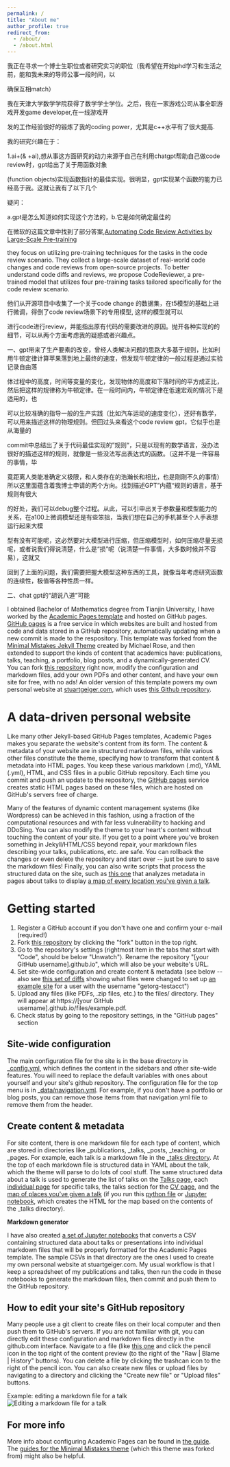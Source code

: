 ```yaml
---
permalink: /
title: "About me"
author_profile: true
redirect_from: 
  - /about/
  - /about.html
---
```


我正在寻求一个博士生职位或者研究实习的职位（我希望在开始phd学习和生活之前，能和我未来的导师公事一段时间，以

确保互相match）

我在天津大学数学学院获得了数学学士学位。之后，我在一家游戏公司从事全职游戏开发game developer,在一线游戏开

发的工作经验很好的锻炼了我的coding power，尤其是c++水平有了很大提高.

我的研究兴趣在于： 

1.ai+(& +ai),想从事这方面研究的动力来源于自己在利用chatgpt帮助自己做code review时，gpt给出了关于用函数对象

(function objects)实现函数指针的最佳实现。很明显，gpt实现某个函数的能力已经高于我。这就让我有了以下几个

疑问：

a.gpt是怎么知道如何实现这个方法的，b.它是如何确定最佳的

在微软的这篇文章中找到了部分答案,[Automating Code Review Activities by Large-Scale Pre-training](https://arxiv.org/abs/2203.09095)

they focus on utilizing pre-training techniques for the tasks in the code review scenario. They collect a large-scale dataset of real-world code changes and code reviews from open-source projects. To better understand code diffs and reviews, we propose CodeReviewer, a pre-trained model that utilizes four pre-training tasks tailored specifically for the code review scenario.

他们从开源项目中收集了一个关于code change 的数据集，在t5模型的基础上进行微调，得倒了code review场景下的专用模型, 这样的模型就可以

进行code进行review，并能指出原有代码的需要改进的原因。抛开各种实现的的细节，可以从两个方面考虑我的疑惑或者兴趣点。

一、gpt带来了生产要素的改变，曾经人类解决问题的思路大多基于规则，比如利用牛顿定律计算苹果落到地上最终的速度，但发现牛顿定律的一般过程是通过实验记录自由落

体过程中的高度，时间等变量的变化，发现物体的高度和下落时间的平方成正比，然后把这样的规律称为牛顿定律。在一段时间内，牛顿定律在低速宏观的情况下是适用的，也

可以比较准确的指导一般的生产实践（比如汽车运动的速度变化），还好有数学，可以用来描述这样的物理规则。但回过头来看这个code review gpt，它似乎也是从海量的

commit中总结出了关于代码最佳实现的”规则“，只是以现有的数学语言，没办法很好的描述这样的规则，就像是一些没法写出表达式的函数。（这并不是一件容易的事情，毕

竟距离人类能准确定义极限，和人类存在的浩瀚长和相比，也是刚刚不久的事情）所以这里面蕴含着我博士申请的两个方向。找到描述GPT”内蕴“规则的语言，基于规则有很大

的好处，我们可以debug整个过程。从此，可以引申出关于参数量和模型能力的关系，在a100上微调模型还是有些笨拙，当我们想在自己的手机甚至个人手表想运行起来大模

型有没有可能呢，这必然要对大模型进行压缩，但压缩模型时，如何压缩尽量无损呢，或者说我们得说清楚，什么是“损”呢（说清楚一件事情，大多数时候并不容易），这就又

回到了上面的问题，我们需要把握大模型这种东西的工具，就像当年考虑研究函数的连续性，极值等各种性质一样。

二、chat gpt的“胡说八道”可能

I obtained Bachelor of Mathematics degree from Tianjin University, I have worked 
 by the [Academic Pages template](https://github.com/academicpages/academicpages.github.io) and hosted on GitHub pages. [GitHub pages](https://pages.github.com) is a free service in which websites are built and hosted from code and data stored in a GitHub repository, automatically updating when a new commit is made to the respository. This template was forked from the [Minimal Mistakes Jekyll Theme](https://mmistakes.github.io/minimal-mistakes/) created by Michael Rose, and then extended to support the kinds of content that academics have: publications, talks, teaching, a portfolio, blog posts, and a dynamically-generated CV. You can fork [this repository](https://github.com/academicpages/academicpages.github.io) right now, modify the configuration and markdown files, add your own PDFs and other content, and have your own site for free, with no ads! An older version of this template powers my own personal website at [stuartgeiger.com](http://stuartgeiger.com), which uses [this Github repository](https://github.com/staeiou/staeiou.github.io).

A data-driven personal website
======
Like many other Jekyll-based GitHub Pages templates, Academic Pages makes you separate the website's content from its form. The content & metadata of your website are in structured markdown files, while various other files constitute the theme, specifying how to transform that content & metadata into HTML pages. You keep these various markdown (.md), YAML (.yml), HTML, and CSS files in a public GitHub repository. Each time you commit and push an update to the repository, the [GitHub pages](https://pages.github.com/) service creates static HTML pages based on these files, which are hosted on GitHub's servers free of charge.

Many of the features of dynamic content management systems (like Wordpress) can be achieved in this fashion, using a fraction of the computational resources and with far less vulnerability to hacking and DDoSing. You can also modify the theme to your heart's content without touching the content of your site. If you get to a point where you've broken something in Jekyll/HTML/CSS beyond repair, your markdown files describing your talks, publications, etc. are safe. You can rollback the changes or even delete the repository and start over -- just be sure to save the markdown files! Finally, you can also write scripts that process the structured data on the site, such as [this one](https://github.com/academicpages/academicpages.github.io/blob/master/talkmap.ipynb) that analyzes metadata in pages about talks to display [a map of every location you've given a talk](https://academicpages.github.io/talkmap.html).

Getting started
======
1. Register a GitHub account if you don't have one and confirm your e-mail (required!)
1. Fork [this repository](https://github.com/academicpages/academicpages.github.io) by clicking the "fork" button in the top right. 
1. Go to the repository's settings (rightmost item in the tabs that start with "Code", should be below "Unwatch"). Rename the repository "[your GitHub username].github.io", which will also be your website's URL.
1. Set site-wide configuration and create content & metadata (see below -- also see [this set of diffs](http://archive.is/3TPas) showing what files were changed to set up [an example site](https://getorg-testacct.github.io) for a user with the username "getorg-testacct")
1. Upload any files (like PDFs, .zip files, etc.) to the files/ directory. They will appear at https://[your GitHub username].github.io/files/example.pdf.  
1. Check status by going to the repository settings, in the "GitHub pages" section

Site-wide configuration
------
The main configuration file for the site is in the base directory in [_config.yml](https://github.com/academicpages/academicpages.github.io/blob/master/_config.yml), which defines the content in the sidebars and other site-wide features. You will need to replace the default variables with ones about yourself and your site's github repository. The configuration file for the top menu is in [_data/navigation.yml](https://github.com/academicpages/academicpages.github.io/blob/master/_data/navigation.yml). For example, if you don't have a portfolio or blog posts, you can remove those items from that navigation.yml file to remove them from the header. 

Create content & metadata
------
For site content, there is one markdown file for each type of content, which are stored in directories like _publications, _talks, _posts, _teaching, or _pages. For example, each talk is a markdown file in the [_talks directory](https://github.com/academicpages/academicpages.github.io/tree/master/_talks). At the top of each markdown file is structured data in YAML about the talk, which the theme will parse to do lots of cool stuff. The same structured data about a talk is used to generate the list of talks on the [Talks page](https://academicpages.github.io/talks), each [individual page](https://academicpages.github.io/talks/2012-03-01-talk-1) for specific talks, the talks section for the [CV page](https://academicpages.github.io/cv), and the [map of places you've given a talk](https://academicpages.github.io/talkmap.html) (if you run this [python file](https://github.com/academicpages/academicpages.github.io/blob/master/talkmap.py) or [Jupyter notebook](https://github.com/academicpages/academicpages.github.io/blob/master/talkmap.ipynb), which creates the HTML for the map based on the contents of the _talks directory).

**Markdown generator**

I have also created [a set of Jupyter notebooks](https://github.com/academicpages/academicpages.github.io/tree/master/markdown_generator
) that converts a CSV containing structured data about talks or presentations into individual markdown files that will be properly formatted for the Academic Pages template. The sample CSVs in that directory are the ones I used to create my own personal website at stuartgeiger.com. My usual workflow is that I keep a spreadsheet of my publications and talks, then run the code in these notebooks to generate the markdown files, then commit and push them to the GitHub repository.

How to edit your site's GitHub repository
------
Many people use a git client to create files on their local computer and then push them to GitHub's servers. If you are not familiar with git, you can directly edit these configuration and markdown files directly in the github.com interface. Navigate to a file (like [this one](https://github.com/academicpages/academicpages.github.io/blob/master/_talks/2012-03-01-talk-1.md) and click the pencil icon in the top right of the content preview (to the right of the "Raw | Blame | History" buttons). You can delete a file by clicking the trashcan icon to the right of the pencil icon. You can also create new files or upload files by navigating to a directory and clicking the "Create new file" or "Upload files" buttons. 

Example: editing a markdown file for a talk
![Editing a markdown file for a talk](/images/editing-talk.png)

For more info
------
More info about configuring Academic Pages can be found in [the guide](https://academicpages.github.io/markdown/). The [guides for the Minimal Mistakes theme](https://mmistakes.github.io/minimal-mistakes/docs/configuration/) (which this theme was forked from) might also be helpful.
